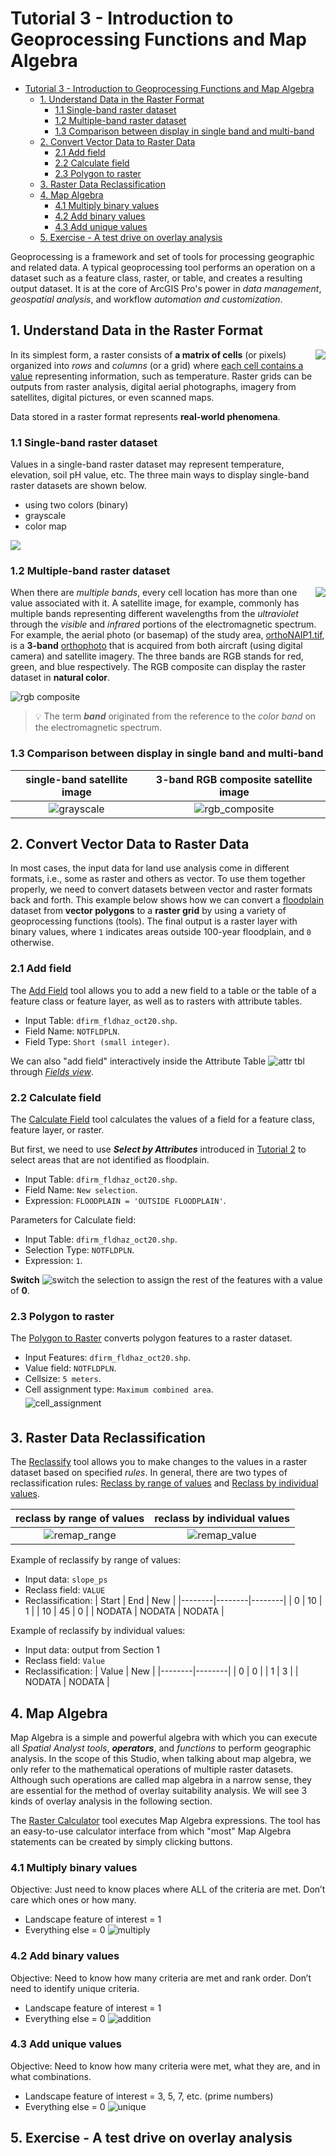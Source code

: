 # Tutorial 3 - Introduction to Geoprocessing Functions and Map Algebra

- [Tutorial 3 - Introduction to Geoprocessing Functions and Map Algebra](#tutorial-3---introduction-to-geoprocessing-functions-and-map-algebra)
  - [1. Understand Data in the Raster Format](#1-understand-data-in-the-raster-format)
    - [1.1 Single-band raster dataset](#11-single-band-raster-dataset)
    - [1.2 Multiple-band raster dataset](#12-multiple-band-raster-dataset)
    - [1.3 Comparison between display in single band and multi-band](#13-comparison-between-display-in-single-band-and-multi-band)
  - [2. Convert Vector Data to Raster Data](#2-convert-vector-data-to-raster-data)
    - [2.1 Add field](#21-add-field)
    - [2.2 Calculate field](#22-calculate-field)
    - [2.3 Polygon to raster](#23-polygon-to-raster)
  - [3. Raster Data Reclassification](#3-raster-data-reclassification)
  - [4. Map Algebra](#4-map-algebra)
    - [4.1 Multiply binary values](#41-multiply-binary-values)
    - [4.2 Add binary values](#42-add-binary-values)
    - [4.3 Add unique values](#43-add-unique-values)
  - [5. Exercise - A test drive on overlay analysis](#5-exercise---a-test-drive-on-overlay-analysis)

Geoprocessing is a framework and set of tools for processing geographic and
related data.
A typical geoprocessing tool performs an operation on a dataset such as a
feature class, raster, or table, and creates a resulting output dataset.
It is at the core of ArcGIS Pro's power in _data management_,
_geospatial analysis_, and workflow _automation and customization_.

## 1. Understand Data in the Raster Format

<img align="right" src="https://tinyurl.com/zr3muyc5">

In its simplest form, a raster consists of **a matrix of cells** (or pixels)
organized into _rows_ and _columns_ (or a grid) where
<ins>each cell contains a value</ins> representing information, such as
temperature.
Raster grids can be outputs from raster analysis, digital aerial photographs,
imagery from satellites, digital pictures, or even scanned maps.

Data stored in a raster format represents **real-world phenomena**.

### 1.1 Single-band raster dataset

Values in a single-band raster dataset may represent temperature, elevation,
soil pH value, etc.
The three main ways to display single-band raster datasets are shown below.

- using two colors (binary)
- grayscale
- color map

<img src="img\raster_colormap.gif">

### 1.2 Multiple-band raster dataset

<img align="right" src="img\rasterbands.png">

When there are _multiple bands_, every cell location has more than one value
associated with it.
A satellite image, for example, commonly has multiple bands representing
different wavelengths from the _ultraviolet_ through the _visible_ and
_infrared_ portions of the electromagnetic spectrum.
For example, the aerial photo (or basemap) of the study area,
[orthoNAIP1.tif](1-software_and_data.md#2-introduction-to-the-gis-datasets),
is a **3-band** [orthophoto](https://tinyurl.com/y4w7xp54) that is acquired
from both aircraft (using digital camera) and satellite imagery.
The three bands are RGB stands for red, green, and blue respectively.
The RGB composite can display the raster dataset in **natural color**.

![rgb composite](img/rgb_composite.gif)

> :bulb: The term **_band_** originated from the reference to the _color band_
> on the electromagnetic spectrum.

### 1.3 Comparison between display in single band and multi-band

|    single-band satellite image     |    3-band RGB composite satellite image    |
|:----------------------------------:|:------------------------------------------:|
| ![grayscale](img/grayscale.png)    | ![rgb_composite](img/rgb_composite.png)    |

## 2. Convert Vector Data to Raster Data

In most cases, the input data for land use analysis come in different formats,
i.e., some as raster and others as vector.
To use them together properly, we need to convert datasets between vector
and raster formats back and forth.
This example below shows how we can convert a
[floodplain](1-software_and_data.md#critical_zones) dataset from
**vector polygons** to a **raster grid** by using a variety of geoprocessing
functions (tools).
The final output is a raster layer with binary values, where `1` indicates
areas outside 100-year floodplain, and `0` otherwise.

### 2.1 Add field

The [Add Field](https://tinyurl.com/hd2d4bf3) tool allows you to add a new
field to a table or the table of a feature class or feature layer, as well as
to rasters with attribute tables.

- Input Table: `dfirm_fldhaz_oct20.shp`.
- Field Name: `NOTFLDPLN`.
- Field Type: `Short (small integer)`.

We can also "add field" interactively inside the Attribute Table
![attr tbl](img/attribute_tbl_icon.png) through
[_Fields view_](https://tinyurl.com/y4xpw72m).

### 2.2 Calculate field

The [Calculate Field](https://tinyurl.com/wvdffrbw) tool calculates the values
of a field for a feature class, feature layer, or raster.

But first, we need to use **_Select by Attributes_** introduced in
[Tutorial 2](2-learn_arcpro.md#3-run-tools-in-arcgis-pro) to select areas that
are not identified as floodplain.

- Input Table: `dfirm_fldhaz_oct20.shp`.
- Field Name: `New selection`.
- Expression: `FLOODPLAIN = 'OUTSIDE FLOODPLAIN'`.

Parameters for Calculate field:

- Input Table: `dfirm_fldhaz_oct20.shp`.
- Selection Type: `NOTFLDPLN`.
- Expression: `1`.

**Switch** ![switch](img/switch_icon.png) the selection to assign the rest of
the features with a value of **0**.

### 2.3 Polygon to raster

The [Polygon to Raster](https://tinyurl.com/wmr3ysa2) converts polygon features
to a raster dataset.

- Input Features: `dfirm_fldhaz_oct20.shp`.
- Value field: `NOTFLDPLN`.
- Cellsize: `5 meters`.
- Cell assignment type: `Maximum combined area`.<br>
  <img alt="cell_assignment" src="img/cell_alignment.png" vspace="5px">

## 3. Raster Data Reclassification

The [Reclassify](https://tinyurl.com/5wf2rphs) tool allows you to make changes
to the values in a raster dataset based on specified _rules_.
In general, there are two types of reclassification rules:
[Reclass by range of values](https://tinyurl.com/wf8nj43y) and
[Reclass by individual values](https://tinyurl.com/75edhefp).

|      reclass by range of values     |    reclass by individual values     |
|:-----------------------------------:|:-----------------------------------:|
| ![remap_range](img/remap_range.gif) | ![remap_value](img/remap_value.gif) |

Example of reclassify by range of values:

- Input data: `slope_ps`
- Reclass field: `VALUE`
- Reclassification:
  | Start  | End    | New    |
  |--------|--------|--------|
  | 0      | 10     | 1      |
  | 10     | 45     | 0      |
  | NODATA | NODATA | NODATA |

Example of reclassify by individual values:

- Input data: output from Section 1
- Reclass field: `Value`
- Reclassification:
  | Value  | New    |
  |--------|--------|
  | 0      | 0      |
  | 1      | 3      |
  | NODATA | NODATA |

## 4. Map Algebra

Map Algebra is a simple and powerful algebra with which you can execute all
_Spatial Analyst tools_, **_operators_**, and _functions_ to perform geographic
analysis.
In the scope of this Studio, when talking about map algebra, we only refer to
the mathematical operations of multiple raster datasets.
Although such operations are called map algebra in a narrow sense, they are
essential for the method of overlay suitability analysis.
We will see 3 kinds of overlay analysis in the following section.

The [Raster Calculator](https://tinyurl.com/2t92nhw5) tool executes Map Algebra
expressions.
The tool has an easy-to-use calculator interface from which "most" Map Algebra
statements can be created by simply clicking buttons.

### 4.1 Multiply binary values

Objective: Just need to know places where ALL of the criteria are met.
Don’t care which ones or how many.

- Landscape feature of interest = 1
- Everything else = 0
  ![multiply](img/map_algebra_multiply.svg)

### 4.2 Add binary values

Objective: Need to know how many criteria are met and rank order.
Don’t need to identify unique criteria.

- Landscape feature of interest = 1
- Everything else = 0
  ![addition](img/map_algebra_addition.svg)

### 4.3 Add unique values

Objective: Need to know how many criteria were met, what they are, and in what
combinations.

- Landscape feature of interest = 3, 5, 7, etc. (prime numbers)
- Everything else = 0
  ![unique](img/map_algebra_unique.svg)

## 5. Exercise - A test drive on overlay analysis

